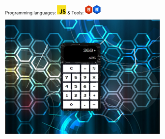 
Programming languages: <img src="./js.png" width="30"> & Tools:   <img src="./html5.png" width="25"><img src="./css3.png" width="27">

<img src="./pic.PNG">